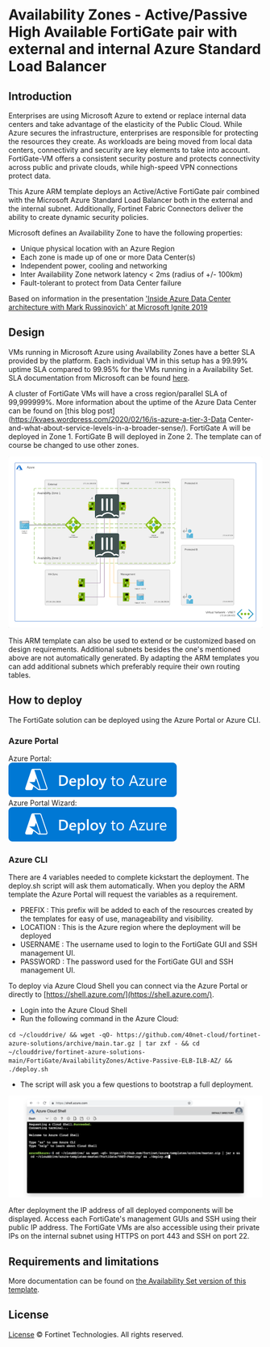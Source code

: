 # Availability Zones - Active/Passive High Available FortiGate pair with external and internal Azure Standard Load Balancer

## Introduction

Enterprises are using Microsoft Azure to extend or replace internal data centers and take advantage of the elasticity of the Public Cloud. While Azure secures the infrastructure, enterprises are responsible for protecting the resources they create. As workloads are being moved from local data centers, connectivity and security are key elements to take into account. FortiGate-VM offers a consistent security posture and protects connectivity across public and private clouds, while high-speed VPN connections protect data.

This Azure ARM template deploys an Active/Active FortiGate pair combined with the Microsoft Azure Standard Load Balancer both in the external and the internal subnet. Additionally, Fortinet Fabric Connectors deliver the ability to create dynamic security policies.

Microsoft defines an Availability Zone to have the following properties:

- Unique physical location with an Azure Region
- Each zone is made up of one or more Data Center(s)
- Independent power, cooling and networking
- Inter Availability Zone network latency < 2ms (radius of +/- 100km)
- Fault-tolerant to protect from Data Center failure

Based on information in the presentation ['Inside Azure Data Center architecture with Mark Russinovich' at Microsoft Ignite 2019](https://www.youtube.com/watch?v=X-0V6bYfTpA)

## Design

VMs running in Microsoft Azure using Availability Zones have a better SLA provided by the platform. Each individual VM in this setup has a 99.99% uptime SLA compared to 99.95% for the VMs running in a Availability Set. SLA documentation from Microsoft can be found [here](https://azure.microsoft.com/en-us/support/legal/sla/virtual-machines/v1_9/).

A cluster of FortiGate VMs will have a cross region/parallel SLA of 99,999999%. More information about the uptime of the Azure Data Center can be found on [this blog post](https://kvaes.wordpress.com/2020/02/16/is-azure-a-tier-3-Data Center-and-what-about-service-levels-in-a-broader-sense/). FortiGate A will be deployed in Zone 1. FortiGate B will deployed in Zone 2. The template can of course be changed to use other zones.

![active/active design](images/fgt-ap.png)

This ARM template can also be used to extend or be customized based on design requirements. Additional subnets besides the one's mentioned above are not automatically generated. By adapting the ARM templates you can add additional subnets which preferably require their own routing tables.

## How to deploy

The FortiGate solution can be deployed using the Azure Portal or Azure CLI.
### Azure Portal

Azure Portal:</br>
<a href="https://portal.azure.com/#create/Microsoft.Template/uri/https%3A%2F%2Fraw.githubusercontent.com%2Fmovinalot%2Ffortinet-azure-solutions%2Factive-passive-elb-ilb-az%2FFortiGate%2FAvailabilityZones%2FActive-Passive-ELB-ILB-AZ%2Fazuredeploy.json" target="_blank">
  <img src="https://raw.githubusercontent.com/Azure/azure-quickstart-templates/master/1-CONTRIBUTION-GUIDE/images/deploytoazure.svg?sanitize=true"/>
</a>
<br/>
Azure Portal Wizard:</br>
<a href="https://portal.azure.com/#create/Microsoft.Template/uri/https%3A%2F%2Fraw.githubusercontent.com%2Fmovinalot%2Ffortinet-azure-solutions%2Factive-passive-elb-ilb-az%2FFortiGate%2FAvailabilityZones%2FActive-Passive-ELB-ILB-AZ%2Fazuredeploy.json/createUIDefinitionUri/https%3A%2F%2Fraw.githubusercontent.com%2Fmovinalot%2Ffortinet-azure-solutions%2Factive-passive-elb-ilb-az%2FFortiGate%2FAvailabilityZones%2FActive-Passive-ELB-ILB-AZ%2FcreateUiDefinition.json" target="_blank">
  <img src="https://raw.githubusercontent.com/Azure/azure-quickstart-templates/master/1-CONTRIBUTION-GUIDE/images/deploytoazure.svg?sanitize=true"/>
</a>

### Azure CLI

There are 4 variables needed to complete kickstart the deployment. The deploy.sh script will ask them automatically. When you deploy the ARM template the Azure Portal will request the variables as a requirement.

  - PREFIX : This prefix will be added to each of the resources created by the templates for easy of use, manageability and visibility.
  - LOCATION : This is the Azure region where the deployment will be deployed
  - USERNAME : The username used to login to the FortiGate GUI and SSH management UI.
  - PASSWORD : The password used for the FortiGate GUI and SSH management UI.

To deploy via Azure Cloud Shell you can connect via the Azure Portal or directly to [https://shell.azure.com/](https://shell.azure.com/).

- Login into the Azure Cloud Shell
- Run the following command in the Azure Cloud:

`cd ~/clouddrive/ && wget -qO- https://github.com/40net-cloud/fortinet-azure-solutions/archive/main.tar.gz | tar zxf - && cd ~/clouddrive/fortinet-azure-solutions-main/FortiGate/AvailabilityZones/Active-Passive-ELB-ILB-AZ/ && ./deploy.sh`

- The script will ask you a few questions to bootstrap a full deployment.

![Azure Cloud Shell](images/azure-cloud-shell.png)

After deployment the IP address of all deployed components will be displayed. Access each FortiGate's management GUIs and SSH using their public IP address. The FortiGate VMs are also accessible using their private IPs on the internal subnet using HTTPS on port 443 and SSH on port 22.

## Requirements and limitations

More documentation can be found on [the Availability Set version of this template](../../Active-Passive-ELB-ILB/README.md).

## License
[License](LICENSE) © Fortinet Technologies. All rights reserved.
